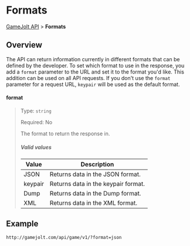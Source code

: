 # Formats

[GameJolt API](../index.md) > __Formats__

## Overview

The API can return information currently in different formats that can be defined by the developer.
To set which format to use in the response, you add a `format` parameter to the URL and set it to the format you'd like.
This addition can be used on all API requests.
If you don't use the `format` parameter for a request URL, `keypair` will be used as the default format.

#### format
> Type: `string`
>
> Required: No
>
> The format to return the response in.
>
> ##### Valid values
>
> Value		 | Description
> ---		 | ---
> JSON		 | Returns data in the JSON format.
> keypair	 | Returns data in the keypair format.
> Dump		 | Returns data in the Dump format.
> XML		 | Returns data in the XML format.

## Example

```
http://gamejolt.com/api/game/v1/?format=json
```